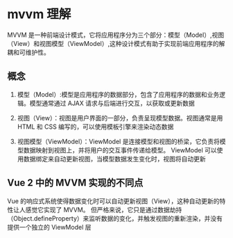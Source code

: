 # mvvm 理解

MVVM 是一种前端设计模式，它将应用程序分为三个部分：模型（Model）,视图（View）和视图模型（ViewModel）,这种设计模式有助于实现前端应用程序的解耦和可维护性。

## 概念

1. 模型（Model）:模型是应用程序的数据部分，包含了应用程序的数据和业务逻辑。模型通常通过 AJAX 请求与后端进行交互，以获取或更新数据

2. 视图（View）：视图是用户界面的一部分，负责呈现模型数据。视图通常是用 HTML 和 CSS 编写的，可以使用模板引擎来渲染动态数据

3. 视图模型（ViewModel）：ViewModel 是连接模型和视图的桥梁，它负责将模型数据映射到视图上，并将用户的交互事件传递给模型。
   ViewModel 可以使用数据绑定来自动更新视图，当模型数据发生变化时，视图将自动更新

## Vue 2 中的 MVVM 实现的不同点

 Vue 的响应式系统使得数据变化时可以自动更新视图（View），这种自动更新的特性让人感觉它实现了 MVVM。
   但严格来说，它只是通过数据劫持（Object.defineProperty）来监听数据的变化，并触发视图的重新渲染，并没有提供一个独立的 ViewModel 层
